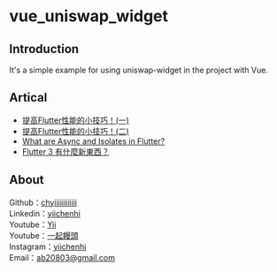 # vue_uniswap_widget

## Introduction
It's a simple example for using uniswap-widget in the project with Vue.

## Artical
- [提高Flutter性能的小技巧！(一)](https://ab20803.medium.com/%E6%8F%90%E9%AB%98flutter%E6%80%A7%E8%83%BD%E7%9A%84%E5%B0%8F%E6%8A%80%E5%B7%A7-%E4%B8%80-c10963a60887)
- [提高Flutter性能的小技巧！(二)](https://ab20803.medium.com/%E6%8F%90%E9%AB%98flutter%E6%80%A7%E8%83%BD%E7%9A%84%E5%B0%8F%E6%8A%80%E5%B7%A7-%E4%BA%8C-2fa068694a9f)
- [What are Async and Isolates in Flutter?](https://ab20803.medium.com/what-are-async-and-isolates-in-flutter-89c14bf6aabe)
- [Flutter 3 有什麼新東西？](https://ab20803.medium.com/what-are-async-and-isolates-in-flutter-89c14bf6aabe)

## About

Github：[chyiiiiiiiiiiii](https://github.com/chyiiiiiiiiiiii)<br>
Linkedin：[yiichenhi](https://www.linkedin.com/in/yiichenhi)</br>
Youtube：[Yii](https://www.youtube.com/user/a22601807/videos)<br>
Youtube：[一起饅頭](https://www.youtube.com/channel/UC8-CcCmlIhIGcs9pdxx_BSw/videos])<br>
Instagram：[yiichenhi](https://www.instagram.com/yiichenhi/)<br>
Email：ab20803@gmail.com<br>
